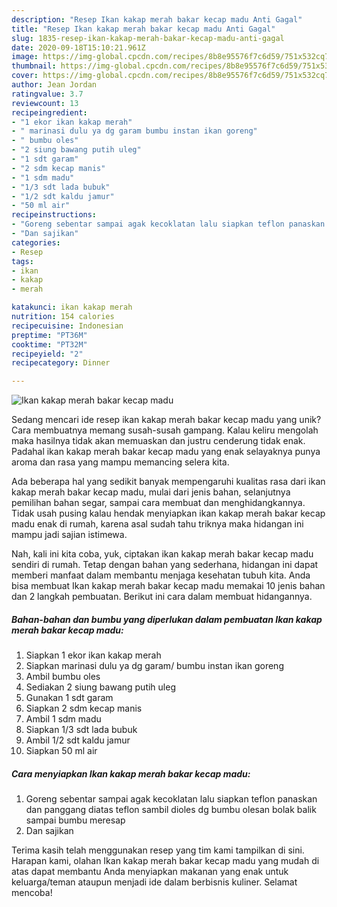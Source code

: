 ```yaml
---
description: "Resep Ikan kakap merah bakar kecap madu Anti Gagal"
title: "Resep Ikan kakap merah bakar kecap madu Anti Gagal"
slug: 1835-resep-ikan-kakap-merah-bakar-kecap-madu-anti-gagal
date: 2020-09-18T15:10:21.961Z
image: https://img-global.cpcdn.com/recipes/8b8e95576f7c6d59/751x532cq70/ikan-kakap-merah-bakar-kecap-madu-foto-resep-utama.jpg
thumbnail: https://img-global.cpcdn.com/recipes/8b8e95576f7c6d59/751x532cq70/ikan-kakap-merah-bakar-kecap-madu-foto-resep-utama.jpg
cover: https://img-global.cpcdn.com/recipes/8b8e95576f7c6d59/751x532cq70/ikan-kakap-merah-bakar-kecap-madu-foto-resep-utama.jpg
author: Jean Jordan
ratingvalue: 3.7
reviewcount: 13
recipeingredient:
- "1 ekor ikan kakap merah"
- " marinasi dulu ya dg garam bumbu instan ikan goreng"
- " bumbu oles"
- "2 siung bawang putih uleg"
- "1 sdt garam"
- "2 sdm kecap manis"
- "1 sdm madu"
- "1/3 sdt lada bubuk"
- "1/2 sdt kaldu jamur"
- "50 ml air"
recipeinstructions:
- "Goreng sebentar sampai agak kecoklatan lalu siapkan teflon panaskan dan panggang diatas teflon sambil dioles dg bumbu olesan bolak balik sampai bumbu meresap"
- "Dan sajikan"
categories:
- Resep
tags:
- ikan
- kakap
- merah

katakunci: ikan kakap merah 
nutrition: 154 calories
recipecuisine: Indonesian
preptime: "PT36M"
cooktime: "PT32M"
recipeyield: "2"
recipecategory: Dinner

---
```



![Ikan kakap merah bakar kecap madu](https://img-global.cpcdn.com/recipes/8b8e95576f7c6d59/751x532cq70/ikan-kakap-merah-bakar-kecap-madu-foto-resep-utama.jpg)

Sedang mencari ide resep ikan kakap merah bakar kecap madu yang unik? Cara membuatnya memang susah-susah gampang. Kalau keliru mengolah maka hasilnya tidak akan memuaskan dan justru cenderung tidak enak. Padahal ikan kakap merah bakar kecap madu yang enak selayaknya punya aroma dan rasa yang mampu memancing selera kita.

Ada beberapa hal yang sedikit banyak mempengaruhi kualitas rasa dari ikan kakap merah bakar kecap madu, mulai dari jenis bahan, selanjutnya pemilihan bahan segar, sampai cara membuat dan menghidangkannya. Tidak usah pusing kalau hendak menyiapkan ikan kakap merah bakar kecap madu enak di rumah, karena asal sudah tahu triknya maka hidangan ini mampu jadi sajian istimewa.




Nah, kali ini kita coba, yuk, ciptakan ikan kakap merah bakar kecap madu sendiri di rumah. Tetap dengan bahan yang sederhana, hidangan ini dapat memberi manfaat dalam membantu menjaga kesehatan tubuh kita. Anda bisa membuat Ikan kakap merah bakar kecap madu memakai 10 jenis bahan dan 2 langkah pembuatan. Berikut ini cara dalam membuat hidangannya.

<!--inarticleads1-->

##### Bahan-bahan dan bumbu yang diperlukan dalam pembuatan Ikan kakap merah bakar kecap madu:

1. Siapkan 1 ekor ikan kakap merah
1. Siapkan  marinasi dulu ya dg garam/ bumbu instan ikan goreng
1. Ambil  bumbu oles
1. Sediakan 2 siung bawang putih uleg
1. Gunakan 1 sdt garam
1. Siapkan 2 sdm kecap manis
1. Ambil 1 sdm madu
1. Siapkan 1/3 sdt lada bubuk
1. Ambil 1/2 sdt kaldu jamur
1. Siapkan 50 ml air




<!--inarticleads2-->

##### Cara menyiapkan Ikan kakap merah bakar kecap madu:

1. Goreng sebentar sampai agak kecoklatan lalu siapkan teflon panaskan dan panggang diatas teflon sambil dioles dg bumbu olesan bolak balik sampai bumbu meresap
1. Dan sajikan




Terima kasih telah menggunakan resep yang tim kami tampilkan di sini. Harapan kami, olahan Ikan kakap merah bakar kecap madu yang mudah di atas dapat membantu Anda menyiapkan makanan yang enak untuk keluarga/teman ataupun menjadi ide dalam berbisnis kuliner. Selamat mencoba!
